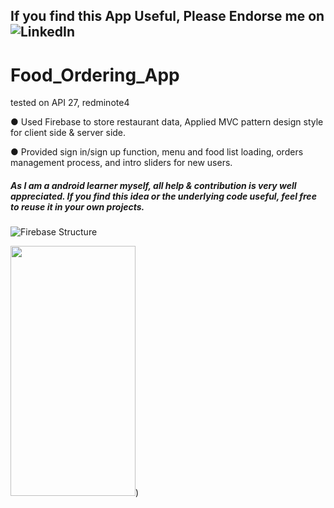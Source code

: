 ## If you find this App Useful, Please Endorse me on ![LinkedIn](https://www.linkedin.com/in/abhishekvirat/)
# Food_Ordering_App
tested on API 27, redminote4


● Used Firebase to store restaurant data, Applied MVC pattern design style for client side & server side.

● Provided sign in/sign up function, menu and food list loading, orders management process, and intro sliders for new users.

<h5>As I am a android learner myself, all help & contribution is very well appreciated. If you find this idea or the underlying code useful, feel free to reuse it in your own projects.</h5>

![Firebase Structure](https://user-images.githubusercontent.com/31734493/67163008-c0113b00-f387-11e9-8e4f-a43a85ca8bed.png)

<img src="https://user-images.githubusercontent.com/31734493/67163069-4d548f80-f388-11e9-9f0f-c18d2ac90744.png" width="200" height="400" />)
